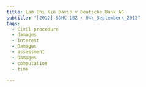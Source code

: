 ```yaml
---
title: Lam Chi Kin David v Deutsche Bank AG 
subtitle: "[2012] SGHC 182 / 04\_September\_2012"
tags:
  - Civil procedure
  - damages
  - interest
  - Damages
  - assessment
  - Damages
  - computation
  - time

---
```


